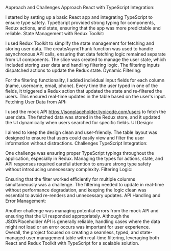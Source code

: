 Approach and Challenges
Approach
React with TypeScript Integration:

I started by setting up a basic React app and integrating TypeScript to ensure type safety. TypeScript provided strong typing for components, Redux actions, and state, ensuring that the app was more predictable and reliable.
State Management with Redux Toolkit:

I used Redux Toolkit to simplify the state management for fetching and storing user data. The createAsyncThunk function was used to handle asynchronous API calls, ensuring that data fetching logic remained separate from UI components.
The slice was created to manage the user state, which included storing user data and handling filtering logic. The filtering inputs dispatched actions to update the Redux state.
Dynamic Filtering:

For the filtering functionality, I added individual input fields for each column (name, username, email, phone). Every time the user typed in one of the fields, it triggered a Redux action that updated the state and re-filtered the users. This ensured real-time updates in the table based on the user's input.
Fetching User Data from API:

I used the mock API https://jsonplaceholder.typicode.com/users to fetch the user data. The fetched data was stored in the Redux store, and it updated the UI dynamically when users searched for specific fields.
UI Design:

I aimed to keep the design clean and user-friendly. The table layout was designed to ensure that users could easily view and filter the user information without distractions.
Challenges
TypeScript Integration:

One challenge was ensuring proper TypeScript typings throughout the application, especially in Redux. Managing the types for actions, state, and API responses required careful attention to ensure strong type safety without introducing unnecessary complexity.
Filtering Logic:

Ensuring that the filter worked efficiently for multiple columns simultaneously was a challenge. The filtering needed to update in real-time without performance degradation, and keeping the logic clean was essential to avoid re-renders and unnecessary updates.
API Handling and Error Management:

Another challenge was managing potential errors from the mock API and ensuring that the UI responded appropriately. Although the JSONPlaceholder API is generally reliable, handling cases where the data might not load or an error occurs was important for user experience.
Overall, the project focused on creating a seamless, typed, and state-managed user management table with real-time filtering, leveraging both React and Redux Toolkit with TypeScript for a scalable solution.
